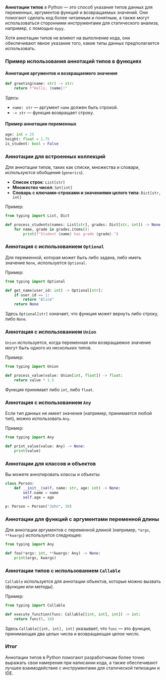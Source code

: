 **Аннотации типов** в Python — это способ указания типов данных для переменных, аргументов функций и возвращаемых значений. Они помогают сделать код более читаемым и понятным, а также могут использоваться сторонними инструментами для статического анализа, например, с помощью `mypy`.

Хотя аннотации типов не влияют на выполнение кода, они обеспечивают явное указание того, какие типы данных предполагается использовать.

### Пример использования аннотаций типов в функциях

#### Аннотация аргументов и возвращаемого значения

```python
def greeting(name: str) -> str:
    return f"Hello, {name}!"
```
Здесь:
- `name: str` — аргумент `name` должен быть строкой.
- `-> str` — функция возвращает строку.

#### Пример аннотации переменных

```python
age: int = 25
height: float = 1.75
is_student: bool = False
```

### Аннотации для встроенных коллекций

Для аннотации типов, таких как списки, множества и словари, используются обобщения (`generics`).

- **Список строк**: `List[str]`
- **Множество чисел**: `Set[int]`
- **Словарь с ключами-строками и значениями целого типа**: `Dict[str, int]`

Пример:
```python
from typing import List, Dict

def process_students(names: List[str], grades: Dict[str, int]) -> None:
    for name, grade in grades.items():
        print(f"Student {name} has grade {grade}.")
```

### Аннотация с использованием `Optional`

Для переменной, которая может быть либо задана, либо иметь значение `None`, используется `Optional`.

Пример:
```python
from typing import Optional

def get_name(user_id: int) -> Optional[str]:
    if user_id == 1:
        return "Alice"
    return None
```

Здесь `Optional[str]` означает, что функция может вернуть либо строку, либо `None`.

### Аннотация с использованием `Union`

`Union` используется, когда переменная или возвращаемое значение могут быть одного из нескольких типов.

Пример:
```python
from typing import Union

def process_value(value: Union[int, float]) -> float:
    return value * 1.5
```
Функция принимает либо `int`, либо `float`.

### Аннотация с использованием `Any`

Если тип данных не имеет значения (например, принимается любой тип), можно использовать `Any`.

Пример:
```python
from typing import Any

def print_value(value: Any) -> None:
    print(value)
```

### Аннотации для классов и объектов

Вы можете аннотировать классы и объекты:

```python
class Person:
    def __init__(self, name: str, age: int) -> None:
        self.name = name
        self.age = age

p: Person = Person("John", 30)
```

### Аннотации для функций с аргументами переменной длины

Для аннотации аргументов с переменной длиной (например, `*args`, `**kwargs`) используется следующее:

```python
from typing import Any

def foo(*args: int, **kwargs: Any) -> None:
    print(args, kwargs)
```

### Аннотации типов с использованием `Callable`

`Callable` используется для аннотации объектов, которые можно вызвать (функции или методы).

Пример:
```python
from typing import Callable

def execute_function(func: Callable[[int, int], int]) -> int:
    return func(5, 10)
```
Здесь `Callable[[int, int], int]` указывает, что `func` — это функция, принимающая два целых числа и возвращающая целое число.

### Итог

Аннотации типов в Python помогают разработчикам более точно выражать свои намерения при написании кода, а также обеспечивают лучшее взаимодействие с инструментами для статической типизации и IDE.